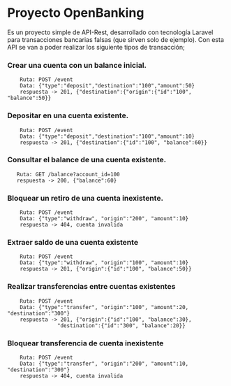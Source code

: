 # Proyecto OpenBanking 
Es un proyecto simple de API-Rest, desarrollado con tecnología Laravel para transacciones bancarias falsas (que sirven solo de ejemplo). Con esta API se van a poder realizar los siguiente tipos de transacción;

### Crear una cuenta con un balance inicial.
```
    Ruta: POST /event 
    Data: {"type":"deposit","destination":"100","amount":50}  
    respuesta -> 201, {"destination":{"origin":{"id":"100", "balance":50}}
```

### Depositar en una cuenta existente.
```
    Ruta: POST /event 
    Data: {"type":"deposit","destination":"100","amount":10}
    respuesta -> 201, {"destination":{"id":"100", "balance":60}}
```

### Consultar el balance de una cuenta existente.
```
   Ruta: GET /balance?account_id=100 
   respuesta -> 200, {"balance":60}
```

### Bloquear un retiro de una cuenta inexistente.
```
    Ruta: POST /event 
    Data: {"type":"withdraw", "origin":"200", "amount":10}
    respuesta -> 404, cuenta invalida  
```

### Extraer saldo de una cuenta existente
```
    Ruta: POST /event 
    Data: {"type":"withdraw", "origin":"100", "amount":10}
    respuesta -> 201, {"origin":{"id":"100", "balance":50}}
```

### Realizar transferencias entre cuentas existentes
```
    Ruta: POST /event 
    Data: {"type":"transfer", "origin":"100", "amount":20, "destination":"300"}
    respuesta -> 201, {"origin":{"id":"100", "balance":30}, 
                "destination":{"id":"300", "balance":20}}
```

### Bloquear transferencia de cuenta inexistente
```
    Ruta: POST /event 
    Data: {"type":"transfer", "origin":"200", "amount":10, "destination":"300"}
    respuesta -> 404, cuenta invalida
```
